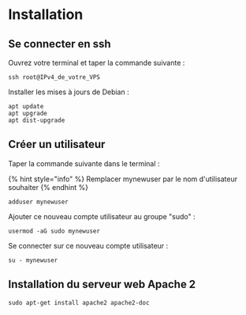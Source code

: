 # Installation

## Se connecter en ssh

Ouvrez votre terminal et taper la commande suivante :

```
ssh root@IPv4_de_votre_VPS
```

Installer les mises à jours de Debian :

```text
apt update
apt upgrade
apt dist-upgrade
```

## Créer un utilisateur

Taper la commande suivante dans le terminal  :

{% hint style="info" %}
Remplacer mynewuser par le nom d'utilisateur souhaiter
{% endhint %}

```
adduser mynewuser
```

Ajouter ce nouveau compte utilisateur au groupe "sudo" :

```
usermod -aG sudo mynewuser
```

Se connecter sur ce nouveau compte utilisateur :

```text
su - mynewuser
```

## Installation du serveur web Apache 2

```text
sudo apt-get install apache2 apache2-doc
```

